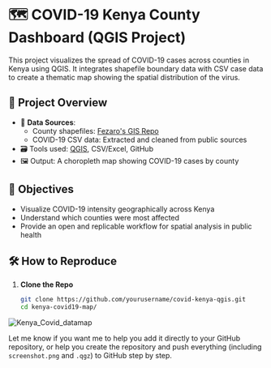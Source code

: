 # 🗺️ COVID-19 Kenya County Dashboard (QGIS Project)

This project visualizes the spread of COVID-19 cases across counties in Kenya using QGIS. It integrates shapefile boundary data with CSV case data to create a thematic map showing the spatial distribution of the virus.

## 📌 Project Overview

- 🧾 **Data Sources**:
  - County shapefiles: [Fezaro's GIS Repo](https://github.com/Fezaro/GIS-Data)
  - COVID-19 CSV data: Extracted and cleaned from public sources
- 🗃️ Tools used: [QGIS](https://qgis.org), CSV/Excel, GitHub
- 🖼️ Output: A choropleth map showing COVID-19 cases by county

## 📍 Objectives

- Visualize COVID-19 intensity geographically across Kenya
- Understand which counties were most affected
- Provide an open and replicable workflow for spatial analysis in public health

## 🛠️ How to Reproduce

1. **Clone the Repo**
   ```bash
   git clone https://github.com/yourusername/covid-kenya-qgis.git
   cd kenya-covid19-map/

![Kenya_Covid_datamap](https://github.com/user-attachments/assets/eb148056-48aa-4a02-a28b-453cf966a820)



Let me know if you want me to help you add it directly to your GitHub repository, or help you create the repository and push everything (including `screenshot.png` and `.qgz`) to GitHub step by step.

